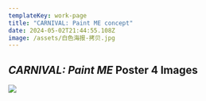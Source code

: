 ```yaml
---
templateKey: work-page
title: "CARNIVAL: Paint ME concept"
date: 2024-05-02T21:44:55.108Z
image: /assets/白色海报-拷贝.jpg
---
```

## *CARNIVAL: Paint ME* Poster 4 Images

![](/assets/白色海报-拷贝.jpg#middle)